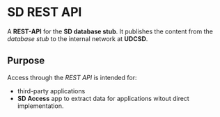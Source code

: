# SD REST API
A __REST-API__ for the __SD database stub__. It publishes the content from the _database stub_ to the internal network at __UDCSD__.
## Purpose
Access through the _REST API_ is intended for:
- third-party applications 
- __SD Access__ app to extract data for applications witout direct implementation.

